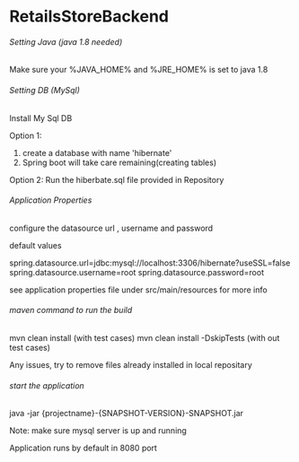 # RetailsStoreBackend

######   Setting Java (java 1.8 needed)  ########

Make sure your  %JAVA_HOME%  and %JRE_HOME% is set to java 1.8


######  Setting DB (MySql) ########

Install My Sql DB 

Option 1:
1. create a database with name 'hibernate'
2. Spring boot will take care remaining(creating tables)

Option 2:
  Run the hiberbate.sql file provided in Repository


######  Application Properties ########

configure the datasource url , username and password 

default values

spring.datasource.url=jdbc:mysql://localhost:3306/hibernate?useSSL=false
spring.datasource.username=root
spring.datasource.password=root

see application properties file under src/main/resources for more info

###### maven command to run the build #######

mvn clean install             (with test cases)
mvn clean install -DskipTests (with out test cases)

Any issues, try to remove files already installed in local repositary 

###### start the application ###### 

java -jar {projectname}-{SNAPSHOT-VERSION}-SNAPSHOT.jar

Note: make sure mysql server is up and running 

Application runs by default in 8080 port




